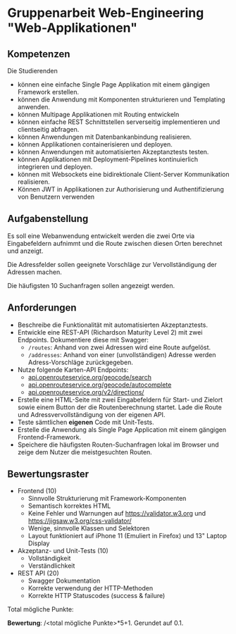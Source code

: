 # Gruppenarbeit Web-Engineering "Web-Applikationen"

## Kompetenzen

Die Studierenden

- können eine einfache Single Page Applikation mit einem gängigen Framework erstellen.
- können die Anwendung mit Komponenten strukturieren und Templating anwenden.
- können Multipage Applikationen mit Routing entwickeln
- können einfache REST Schnittstellen serverseitig implementieren und clientseitig abfragen.
- können Anwendungen mit Datenbankanbindung realisieren.
- können Applikationen containerisieren und deployen.
- können Anwendungen mit automatisierten Akzeptanztests testen.
- können Applikationen mit Deployment-Pipelines kontinuierlich integrieren und deployen.
- können mit Websockets eine bidirektionale Client-Server Kommunikation realisieren.
- Können JWT in Applikationen zur Authorisierung und Authentifizierung von Benutzern verwenden

## Aufgabenstellung

Es soll eine Webanwendung entwickelt werden die zwei Orte via Eingabefeldern aufnimmt und die Route zwischen diesen
Orten berechnet und anzeigt.

Die Adressfelder sollen geeignete Vorschläge zur Vervollständigung der Adressen machen.

Die häufigsten 10 Suchanfragen sollen angezeigt werden.

## Anforderungen

- Beschreibe die Funktionalität mit automatisierten Akzeptanztests.
- Entwickle eine REST-API (Richardson Maturity Level 2) mit zwei Endpoints. Dokumentiere diese mit Swagger:
  - `/routes`: Anhand von zwei Adressen wird eine Route aufgelöst. 
  - `/addresses`: Anhand von einer (unvollständigen) Adresse werden Adress-Vorschläge zurückgegeben.
- Nutze folgende Karten-API Endpoints:
  - [api.openrouteservice.org/geocode/search](https://api.openrouteservice.org/geocode/search)
  - [api.openrouteservice.org/geocode/autocomplete](https://api.openrouteservice.org/geocode/autocomplete)
  - [api.openrouteservice.org/v2/directions/](https://api.openrouteservice.org/v2/directions/)
- Erstelle eine HTML-Seite mit zwei Eingabefeldern für Start- und Zielort sowie einem Button der die Routenberechnung
  startet. Lade die Route und Adressvervollständigung von der eigenen API.
- Teste sämtlichen **eigenen** Code mit Unit-Tests.
- Erstelle die Anwendung als Single Page Application mit einem gängigen Frontend-Framework.
- Speichere die häufigsten Routen-Suchanfragen lokal im Browser und zeige dem Nutzer die meistgesuchten Routen.

## Bewertungsraster

- Frontend (10)
  - Sinnvolle Strukturierung mit Framework-Komponenten
  - Semantisch korrektes HTML
  - Keine Fehler und Warnungen auf https://validator.w3.org und https://jigsaw.w3.org/css-validator/
  - Wenige, sinnvolle Klassen und Selektoren
  - Layout funktioniert auf iPhone 11 (Emuliert in Firefox) und 13" Laptop Display
- Akzeptanz- und Unit-Tests (10)
    - Vollständigkeit
    - Verständlichkeit
- REST API (20)
    - Swagger Dokumentation
    - Korrekte verwendung der HTTP-Methoden
    - Korrekte HTTP Statuscodes (success & failure)


Total mögliche Punkte:

**Bewertung**: <erreichte Punkte>/<total mögliche Punkte>*5+1. Gerundet auf 0.1.